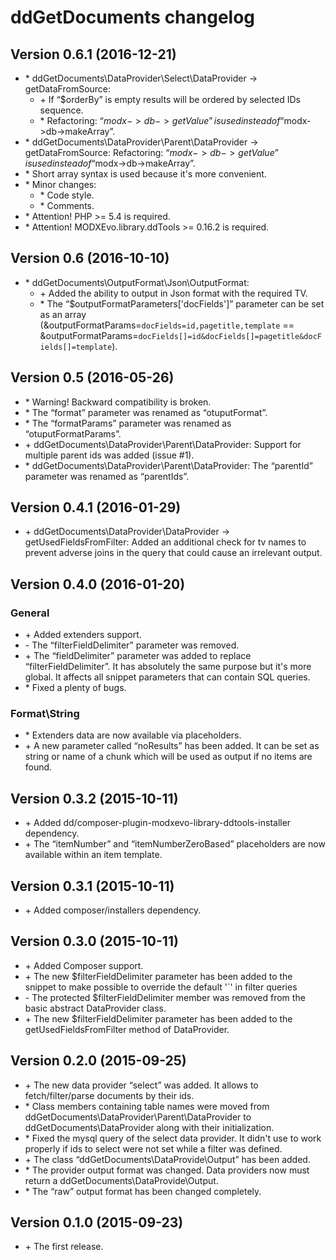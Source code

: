 # ddGetDocuments changelog
## Version 0.6.1 (2016-12-21)
* \* ddGetDocuments\DataProvider\Select\DataProvider → getDataFromSource:
	* \+ If “$orderBy” is empty results will be ordered by selected IDs sequence.
	* \* Refactoring: “$modx->db->getValue” is used instead of “$modx->db->makeArray”.
* \* ddGetDocuments\DataProvider\Parent\DataProvider → getDataFromSource: Refactoring: “$modx->db->getValue” is used instead of “$modx->db->makeArray”.
* \* Short array syntax is used because it's more convenient.
* \* Minor changes:
	* \* Code style.
	* \* Comments.
* \* Attention! PHP >= 5.4 is required.
* \* Attention! MODXEvo.library.ddTools >= 0.16.2 is required.

## Version 0.6 (2016-10-10)
* \* ddGetDocuments\OutputFormat\Json\OutputFormat:
	* \+ Added the ability to output in Json format with the required TV.
	* \* The “$outputFormatParameters['docFields']” parameter can be set as an array (&outputFormatParams=`docFields=id,pagetitle,template` == &outputFormatParams=`docFields[]=id&docFields[]=pagetitle&docFields[]=template`).

## Version 0.5 (2016-05-26)
* \* Warning! Backward compatibility is broken.
* \* The “format” parameter was renamed as “otuputFormat”.
* \* The “formatParams” parameter was renamed as “otuputFormatParams”.
* \+ ddGetDocuments\DataProvider\Parent\DataProvider: Support for multiple parent ids was added (issue #1).
* \* ddGetDocuments\DataProvider\Parent\DataProvider: The “parentId” parameter was renamed as “parentIds”.

## Version 0.4.1 (2016-01-29)
* \+ ddGetDocuments\DataProvider\DataProvider → getUsedFieldsFromFilter: Added an additional check for tv names to prevent adverse joins in the query that could cause an irrelevant output.

## Version 0.4.0 (2016-01-20)
### General
* \+ Added extenders support.
* \- The “filterFieldDelimiter” parameter was removed.
* \+ The “fieldDelimiter” parameter was added to replace “filterFieldDelimiter”. It has absolutely the same purpose but it's more global. It affects all snippet parameters that can contain SQL queries.
* \* Fixed a plenty of bugs.

### Format\String
* \* Extenders data are now available via placeholders.
* \+ A new parameter called “noResults” has been added. It can be set as string or name of a chunk which will be used as output if no items are found.

## Version 0.3.2 (2015-10-11)
* \+ Added dd/composer-plugin-modxevo-library-ddtools-installer dependency.
* \+ The “itemNumber” and “itemNumberZeroBased” placeholders are now available within an item template.

## Version 0.3.1 (2015-10-11)
* \+ Added composer/installers dependency.

## Version 0.3.0 (2015-10-11)
* \+ Added Composer support.
* \+ The new $filterFieldDelimiter parameter has been added to the snippet to make possible to override the default '`' in filter queries
* \- The protected $filterFieldDelimiter member was removed from the basic abstract DataProvider class.
* \+ The new $filterFieldDelimiter parameter has been added to the getUsedFieldsFromFilter method of DataProvider.

## Version 0.2.0 (2015-09-25)
* \+ The new data provider “select” was added. It allows to fetch/filter/parse documents by their ids.
* \* Class members containing table names were moved from ddGetDocuments\DataProvider\Parent\DataProvider to ddGetDocuments\DataProvider along with their initialization.
* \* Fixed the mysql query of the select data provider. It didn't use to work properly if ids to select were not set while a filter was defined.
* \+ The class “ddGetDocuments\DataProvide\Output” has been added.
* \* The provider output format was changed. Data providers now must return a ddGetDocuments\DataProvide\Output.
* \* The “raw” output format has been changed completely.

## Version 0.1.0 (2015-09-23)
* \+ The first release.